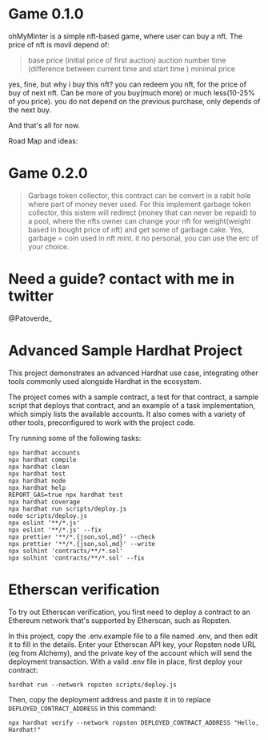 # Game  0.1.0
ohMyMinter is a simple nft-based game, where user can buy a nft. 
 The price of nft is movil depend of: 
> base price (initial price of first auction)
> auction number
> time (difference between current time and start time )
> minimal price

yes, fine, but why i buy this nft?
 you can redeem you nft, for the price of buy of next nft. Can be more of you buy(much more) or much less(10-25% of you price).
 you do not depend on the previous purchase, only depends of the next buy.

And that's all for now.



Road Map and ideas:
# Game 0.2.0 
> Garbage token collector, this contract can be convert in a rabit hole where part of money never used.
For this implement garbage token collector, this sistem will redirect (money that can never be repaid) to a pool, where the nfts owner can change your nft
for weight(weight based in bought price of nft) and get some of garbage cake. Yes, garbage = coin used in nft mint. it no personal, you can use the erc of your choice.

# Need a guide? contact with me in twitter
 @Patoverde_




# Advanced Sample Hardhat Project

This project demonstrates an advanced Hardhat use case, integrating other tools commonly used alongside Hardhat in the ecosystem.

The project comes with a sample contract, a test for that contract, a sample script that deploys that contract, and an example of a task implementation, which simply lists the available accounts. It also comes with a variety of other tools, preconfigured to work with the project code.

Try running some of the following tasks:

```shell
npx hardhat accounts
npx hardhat compile
npx hardhat clean
npx hardhat test
npx hardhat node
npx hardhat help
REPORT_GAS=true npx hardhat test
npx hardhat coverage
npx hardhat run scripts/deploy.js
node scripts/deploy.js
npx eslint '**/*.js'
npx eslint '**/*.js' --fix
npx prettier '**/*.{json,sol,md}' --check
npx prettier '**/*.{json,sol,md}' --write
npx solhint 'contracts/**/*.sol'
npx solhint 'contracts/**/*.sol' --fix
```

# Etherscan verification

To try out Etherscan verification, you first need to deploy a contract to an Ethereum network that's supported by Etherscan, such as Ropsten.

In this project, copy the .env.example file to a file named .env, and then edit it to fill in the details. Enter your Etherscan API key, your Ropsten node URL (eg from Alchemy), and the private key of the account which will send the deployment transaction. With a valid .env file in place, first deploy your contract:

```shell
hardhat run --network ropsten scripts/deploy.js
```

Then, copy the deployment address and paste it in to replace `DEPLOYED_CONTRACT_ADDRESS` in this command:

```shell
npx hardhat verify --network ropsten DEPLOYED_CONTRACT_ADDRESS "Hello, Hardhat!"
```
